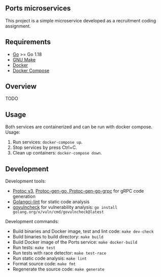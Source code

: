## Ports microservices

This project is a simple microservice developed as a recruitment coding assignment.

## Requirements

- [Go](https://golang.org/doc/install) >= Go 1.18
- [GNU Make](https://www.gnu.org/software/make/)
- [Docker](https://docs.docker.com/engine/install)
- [Docker Compose](https://docs.docker.com/compose/install/)

## Overview

TODO

## Usage

Both services are containerized and can be run with docker compose. Usage:
1. Run services: `docker-compose up`.
2. Stop services by press Ctrl+C.
3. Clean up containers: `docker-compose down`.

## Development

Development tools:
- [Protoc v3](https://grpc.io/docs/protoc-installation/), [Protoc-gen-go, Protoc-gen-go-grpc](https://grpc.io/docs/languages/go/quickstart/) for gRPC code generation
- [Golangci-lint](https://golangci-lint.run/usage/install/#local-installation) for static code analysis
- [govulncheck](https://pkg.go.dev/golang.org/x/vuln/cmd/govulncheck) for vulnerability analysis: `go install golang.org/x/vuln/cmd/govulncheck@latest`

Development commands:
- Build binaries and Docker image, test and lint code: `make dev-check`
- Build binaries to build directory: `make build`
- Build Docker image of the Ports service: `make docker-build`
- Run tests: `make test`
- Run tests with race detector: `make test-race`
- Run static code analysis: `make lint`
- Format source code: `make fmt`
- Regenerate the source code: `make generate`
